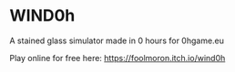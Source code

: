 # WIND0h
A stained glass simulator made in 0 hours for 0hgame.eu

Play online for free here: https://foolmoron.itch.io/wind0h